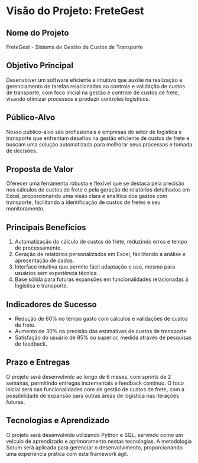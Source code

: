 # Visão do Projeto: FreteGest

## Nome do Projeto
FreteGest - Sistema de Gestão de Custos de Transporte

## Objetivo Principal
Desenvolver um software eficiente e intuitivo que auxilie na realização e gerenciamento de tarefas relacionadas ao controle e validação de custos de transporte, com foco inicial na gestão e controle de custos de frete, visando otimizar processos e produzir controles logísticos.

## Público-Alvo
Nosso público-alvo são profissionais e empresas do setor de logística e transporte que enfrentam desafios na gestão eficiente de custos de frete e buscam uma solução automatizada para melhorar seus processos e tomada de decisões.

## Proposta de Valor
Oferecer uma ferramenta robusta e flexível que se destaca pela precisão nos cálculos de custos de frete e pela geração de relatórios detalhados em Excel, proporcionando uma visão clara e analítica dos gastos com transporte, facilitando a identificação de custos de fretes e seu monitoramento.

## Principais Benefícios
1. Automatização do cálculo de custos de frete, reduzindo erros e tempo de processamento.
2. Geração de relatórios personalizados em Excel, facilitando a análise e apresentação de dados.
3. Interface intuitiva que permite fácil adaptação e uso, mesmo para usuários sem experiência técnica.
4. Base sólida para futuras expansões em funcionalidades relacionadas à logística e transporte.

## Indicadores de Sucesso
- Redução de 60% no tempo gasto com cálculos e validações de custos de frete.
- Aumento de 30% na precisão das estimativas de custos de transporte.
- Satisfação do usuário de 85% ou superior, medida através de pesquisas de feedback.

## Prazo e Entregas
O projeto será desenvolvido ao longo de 6 meses, com sprints de 2 semanas, permitindo entregas incrementais e feedback contínuo. O foco inicial será nas funcionalidades core de gestão de custos de frete, com a possibilidade de expansão para outras áreas de logística nas iterações futuras.

## Tecnologias e Aprendizado
O projeto será desenvolvido utilizando Python e SQL, servindo como um veículo de aprendizado e aprimoramento nestas tecnologias. A metodologia Scrum será aplicada para gerenciar o desenvolvimento, proporcionando uma experiência prática com este framework ágil.